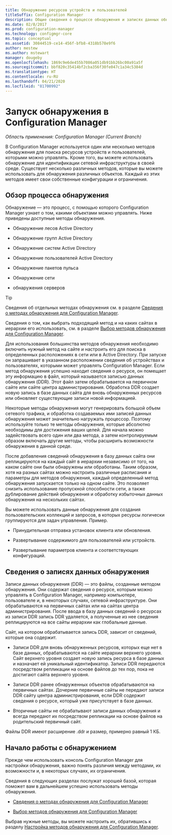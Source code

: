 ```yaml
---
title: Обнаружение ресурсов устройств и пользователей
titleSuffix: Configuration Manager
description: Общие сведения о процессе обнаружения и записях данных обнаружения.
ms.date: 02/8/2017
ms.prod: configuration-manager
ms.technology: configmgr-core
ms.topic: conceptual
ms.assetid: 30844519-ce14-456f-bfb8-4318b578e9f6
author: mestew
ms.author: mstewart
manager: dougeby
ms.openlocfilehash: 1869c9e6de455b7086a051db91bb26bc00a91a5f
ms.sourcegitcommit: bbf820c35414bf2cba356f30fe047c1a34c5384d
ms.translationtype: HT
ms.contentlocale: ru-RU
ms.lasthandoff: 04/21/2020
ms.locfileid: "81700992"
---
```

# <a name="run-discovery-for-configuration-manager"></a>Запуск обнаружения в Configuration Manager

*Область применения: Configuration Manager (Current Branch)*

В Configuration Manager используется один или несколько методов обнаружения для поиска ресурсов устройств и пользователей, которыми можно управлять. Кроме того, вы можете использовать обнаружение для идентификации сетевой инфраструктуры в своей среде. Существует несколько различных методов, которые вы можете использовать для обнаружения различных объектов. Каждый из этих методов имеет свои собственные конфигурации и ограничения.  

## <a name="overview-of-discovery"></a>Обзор процесса обнаружения  
 Обнаружение — это процесс, с помощью которого Configuration Manager узнает о том, какими объектами можно управлять. Ниже приведены доступные методы обнаружения.  

-   Обнаружение лесов Active Directory  

-   Обнаружение групп Active Directory  

-   Обнаружение систем Active Directory  

-   Обнаружение пользователей Active Directory  

-   Обнаружение пакетов пульса  

-   Обнаружение сети  

-   обнаружения серверов  

> [!TIP]  
>  Сведения об отдельных методах обнаружения см. в разделе [Сведения о методах обнаружения для Configuration Manager](../../../../core/servers/deploy/configure/about-discovery-methods.md).  
>   
>  Сведения о том, как выбрать подходящий метод и на каких сайтах в иерархии его использовать, см. в разделе [Выбор методов обнаружения для Configuration Manager](../../../../core/servers/deploy/configure/select-discovery-methods-to-use.md).  

 Для использования большинства методов обнаружения необходимо включить нужный метод на сайте и настроить его для поиска в определенных расположениях в сети или в Active Directory. При запуске он запрашивает в указанном расположении сведения об устройствах и пользователях, которыми может управлять Configuration Manager. Если метод обнаружения успешно находит сведения о ресурсе, он помещает эту информацию в файл, который называется записью данных обнаружения (DDR). Этот файл затем обрабатывается на первичном сайте или сайте центра администрирования. Обработка DDR создает новую запись в базе данных сайта для вновь обнаруженных ресурсов или обновляет существующие записи новой информацией.  

 Некоторые методы обнаружения могут генерировать большой объем сетевого трафика, и обработка создаваемых ими записей данных обнаружения может значительно нагружать процессор. Поэтому используйте только те методы обнаружения, которые абсолютно необходимы для достижения ваших целей. Для начала можно задействовать всего один или два метода, а затем контролируемым образом включать другие методы, чтобы расширить возможности обнаружения в данной среде.  

 После добавления сведений обнаружения в базу данных сайта они реплицируются на каждый сайт в иерархии независимо от того, на каком сайте они были обнаружены или обработаны. Таким образом, хотя на разных сайтах можно настроить различные расписания и параметры для методов обнаружения, каждый определенный метод обнаружения запускается только на одном сайте. Это позволяет снизить использование пропускной способности сети, а также дублирование действий обнаружения и обработку избыточных данных обнаружения на нескольких сайтах.  

 Вы можете использовать данные обнаружения для создания пользовательских коллекций и запросов, в которых ресурсы логически группируются для задач управления. Пример.  

-   Принудительная отправка установок клиента или обновления.  

-   Развертывание содержимого для пользователей или устройств.  

-   Развертывание параметров клиента и соответствующих конфигураций.

##  <a name="about-discovery-data-records"></a><a name="BKMK_DDRs"></a> Сведения о записях данных обнаружения  
 Записи данных обнаружения (DDR) — это файлы, созданные методом обнаружения. Они содержат сведения о ресурсе, которым можно управлять в Configuration Manager, например компьютере, пользователе и, в некоторых случаях, сетевой инфраструктуре. Они обрабатываются на первичных сайтах или на сайтах центра администрирования. После ввода в базу данных сведений о ресурсах из записи DDR запись DDR удаляется, а полученные из нее сведения реплицируются на все сайты иерархии как глобальные данные.  

 Сайт, на котором обрабатывается запись DDR, зависит от сведений, которые она содержит.  

-   Записи DDR для вновь обнаруженных ресурсов, которых еще нет в базе данных, обрабатываются на сайте иерархии верхнего уровня. Сайт верхнего уровня создает новую запись ресурса в базе данных и назначает ей уникальный идентификатор. Записи DDR передаются посредством репликации на основе файлов до тех пор, пока не достигают сайта верхнего уровня.  

-   Записи DDR ранее обнаруженных объектов обрабатываются на первичных сайтах. Дочерние первичные сайты не передают записи DDR сайту центра администрирования, если DDR содержит сведения о ресурсе, который уже присутствует в базе данных.  

-   Вторичные сайты не обрабатывают записи данных обнаружения и всегда передают их посредством репликации на основе файлов на родительский первичный сайт.  

Файлы DDR имеют расширение .ddr и размер, примерно равный 1 КБ.  

## <a name="get-started-with-discovery"></a>Начало работы с обнаружением  
 Прежде чем использовать консоль Configuration Manager для настройки обнаружения, важно понять различия между методами, их возможности и, в некоторых случаях, их ограничения.  

Сведения в следующих разделах послужат хорошей базой, которая поможет вам в дальнейшем успешно использовать методы обнаружения.  

-   [Сведения о методах обнаружения для Configuration Manager](../../../../core/servers/deploy/configure/about-discovery-methods.md)  

-   [Выбор методов обнаружения для Configuration Manager](../../../../core/servers/deploy/configure/select-discovery-methods-to-use.md)  

Выбрав нужные методы, вы можете настроить их, обратившись к разделу [Настройка методов обнаружения для Configuration Manager](../../../../core/servers/deploy/configure/configure-discovery-methods.md).  
